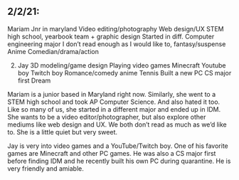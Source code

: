 ## 2/2/21:

Mariam
Jnr in maryland 
Video editing/photography
Web design/UX
STEM high school, yearbook team + graphic design 
Started in diff. Computer engineering major 
I don’t read enough as I would like to, fantasy/suspense 
Anime
Comedian/drama/action 

2. Jay
3D modeling/game design 
Playing video games 
Minecraft 
Youtube boy 
Twitch boy
Romance/comedy anime
Tennis
Built a new PC
CS major first 
Dream

Mariam is a junior based in Maryland right now. Similarly, she went to a STEM high school and took AP Computer Science. 
And also hated it too. Like so many of us, she started in a different major and ended up in IDM. She wants to be a video 
editor/photographer, but also explore other mediums like web design and UX. We both don’t read as much as we’d like to.
She is a little quiet but very sweet.

Jay is very into video games and a YouTube/Twitch boy. One of his favorite games are Minecraft and other PC games. He was
also a CS major first before finding IDM and he recently built his own PC during quarantine. He is very friendly and amiable. 
